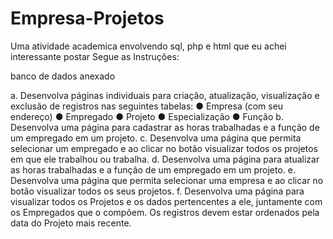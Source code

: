 # Empresa-Projetos
Uma atividade academica envolvendo sql, php e html que eu achei interessante postar
Segue as Instruções:

banco de dados anexado

a. Desenvolva páginas individuais para criação, atualização, visualização e
exclusão de registros nas seguintes tabelas:
● Empresa (com seu endereço)
● Empregado
● Projeto
● Especialização
● Função
b. Desenvolva uma página para cadastrar as horas trabalhadas e a função de
um empregado em um projeto.
c. Desenvolva uma página que permita selecionar um empregado e ao clicar no
botão visualizar todos os projetos em que ele trabalhou ou trabalha.
d. Desenvolva uma página para atualizar as horas trabalhadas e a função de
um empregado em um projeto.
e. Desenvolva uma página que permita selecionar uma empresa e ao clicar no
botão visualizar todos os seus projetos.
f. Desenvolva uma página para visualizar todos os Projetos e os dados
pertencentes a ele, juntamente com os Empregados que o compõem. Os
registros devem estar ordenados pela data do Projeto mais recente.
